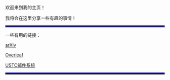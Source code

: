欢迎来到我的主页！

我将会在这里分享一些有趣的事情！

<hr style="height:3px;border:none;border-top:3px double blue;" /> 

一些有用的链接：

[arXiv](https://arXiv.org)

[Overleaf](https://overleaf.com)

[USTC邮件系统](https://email.ustc.edu.cn)

<hr style="height:3px;border:none;border-top:3px double blue;" /> 




